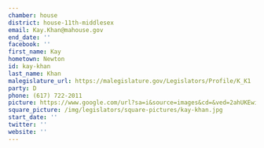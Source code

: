 ```yaml
---
chamber: house
district: house-11th-middlesex
email: Kay.Khan@mahouse.gov
end_date: ''
facebook: ''
first_name: Kay
hometown: Newton
id: kay-khan
last_name: Khan
malegislature_url: https://malegislature.gov/Legislators/Profile/K_K1
party: D
phone: (617) 722-2011
picture: https://www.google.com/url?sa=i&source=images&cd=&ved=2ahUKEwiuk73Wj9jgAhUoTt8KHZdeByIQjRx6BAgBEAU&url=https%3A%2F%2Fthearcofmass.org%2Finsiders-view-kay-khan%2F&psig=AOvVaw2RT0RcvGAJ4nAvMSnDZCJU&ust=1551226633206963
square_picture: /img/legislators/square-pictures/kay-khan.jpg
start_date: ''
twitter: ''
website: ''
---
```

